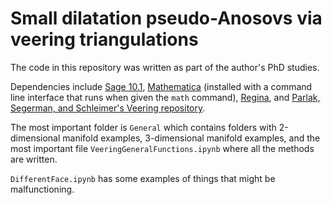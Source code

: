 # Small dilatation pseudo-Anosovs via veering triangulations

The code in this repository was written as part of the author's PhD studies.

Dependencies include [Sage 10.1](https://www.sagemath.org/index.html), [Mathematica](https://www.wolfram.com/mathematica/?src=google&416&gad_source=1&gclid=CjwKCAiAopuvBhBCEiwAm8jaMVFCN6LFjhjLvtFWyESeESXPOsPQ2CPjl-eNtUbDTQMpBW2gK9Nl5RoCPJ4QAvD_BwE) (installed with a command line interface that runs when given the `math` command), [Regina](https://regina-normal.github.io/), and [Parlak, Segerman, and Schleimer's Veering repository](https://github.com/henryseg/Veering).

The most important folder is `General` which contains folders with 2-dimensional manifold examples, 3-dimensional manifold examples, and the most important file `VeeringGeneralFunctions.ipynb` where all the methods are written.

`DifferentFace.ipynb` has some examples of things that might be malfunctioning.